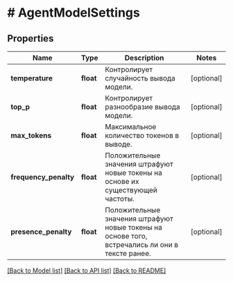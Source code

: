 # # AgentModelSettings

## Properties

Name | Type | Description | Notes
------------ | ------------- | ------------- | -------------
**temperature** | **float** | Контролирует случайность вывода модели. | [optional]
**top_p** | **float** | Контролирует разнообразие вывода модели. | [optional]
**max_tokens** | **float** | Максимальное количество токенов в выводе. | [optional]
**frequency_penalty** | **float** | Положительные значения штрафуют новые токены на основе их существующей частоты. | [optional]
**presence_penalty** | **float** | Положительные значения штрафуют новые токены на основе того, встречались ли они в тексте ранее. | [optional]

[[Back to Model list]](../../README.md#models) [[Back to API list]](../../README.md#endpoints) [[Back to README]](../../README.md)
